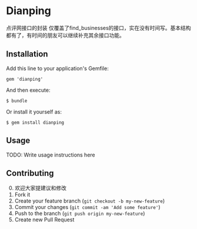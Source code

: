 # Dianping

点评网接口的封装
仅覆盖了find_businesses的接口，实在没有时间写。基本结构都有了，有时间的朋友可以继续补充其余接口功能。

## Installation

Add this line to your application's Gemfile:

    gem 'dianping'

And then execute:

    $ bundle

Or install it yourself as:

    $ gem install dianping

## Usage

TODO: Write usage instructions here

## Contributing

0. 欢迎大家提建议和修改
1. Fork it
2. Create your feature branch (`git checkout -b my-new-feature`)
3. Commit your changes (`git commit -am 'Add some feature'`)
4. Push to the branch (`git push origin my-new-feature`)
5. Create new Pull Request
